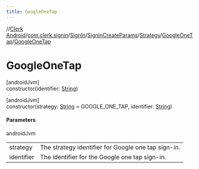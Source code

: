 ```yaml
---
title: GoogleOneTap
---
```

//[Clerk Android](../../../../../../index.html)/[com.clerk.signin](../../../../index.html)/[SignIn](../../../index.html)/[SignInCreateParams](../../index.html)/[Strategy](../index.html)/[GoogleOneTap](index.html)/[GoogleOneTap](-google-one-tap.html)



# GoogleOneTap



[androidJvm]\
constructor(identifier: [String](https://kotlinlang.org/api/latest/jvm/stdlib/kotlin-stdlib/kotlin/-string/index.html))





[androidJvm]\
constructor(strategy: [String](https://kotlinlang.org/api/latest/jvm/stdlib/kotlin-stdlib/kotlin/-string/index.html) = GOOGLE_ONE_TAP, identifier: [String](https://kotlinlang.org/api/latest/jvm/stdlib/kotlin-stdlib/kotlin/-string/index.html))



#### Parameters


androidJvm

| | |
|---|---|
| strategy | The strategy identifier for Google one tap sign-in. |
| identifier | The identifier for the Google one tap sign-in. |




